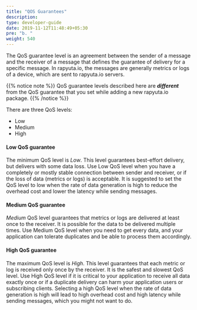 ```yaml
---
title: "QOS Guarantees"
description:
type: developer-guide
date: 2019-11-12T11:48:49+05:30
pre: "b. "
weight: 540
---
```

The QoS guarantee level is an agreement between the sender of a message and the receiver of a message that defines the guarantee of delivery for a specific message. In rapyuta.io, the messages are generally metrics or logs of a device, which are sent to rapyuta.io servers.

{{% notice note %}}
QoS guarantee levels described here are ***different*** from the QoS guarantee that you set while adding a new rapyuta.io package.
{{% /notice %}}

There are three QoS levels:

* Low
* Medium
* High

#### Low QoS guarantee
The minimum QoS level is *Low*. This level guarantees best-effort
delivery, but delivers with some data loss. Use Low QoS level when you
have a completely or mostly stable connection between sender and receiver,
or if the loss of data (metrics or logs)  is acceptable.
It is suggested to set the QoS level to low when the
rate of data generation is high to reduce the overhead cost and
lower the latency while sending messages.

#### Medium QoS guarantee
*Medium* QoS level guarantees that metrics or logs are delivered at least once to the receiver. It is possible for the data to be delivered multiple times. Use Medium QoS level when you need to get every data, and your application can tolerate duplicates and be able to process them accordingly.

#### High QoS guarantee
The maximum QoS level is *High*. This level guarantees that each metric
or log is received only once by the receiver. It is the safest and
slowest QoS level. Use High QoS level if it is critical to your
application to receive all data exactly once or if a duplicate
delivery can harm your application users or subscribing clients.
Selecting a high QoS level when the rate of data generation is high
will lead to high overhead cost and high latency while sending
messages, which you might not want to do.
